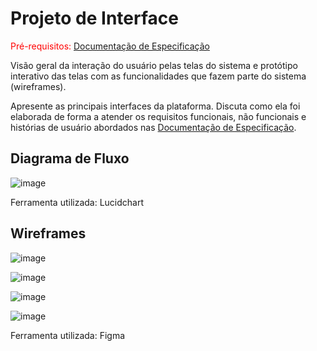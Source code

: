 
# Projeto de Interface

<span style="color:red">Pré-requisitos: <a href="2-Especificação do Projeto.md"> Documentação de Especificação</a></span>

Visão geral da interação do usuário pelas telas do sistema e protótipo interativo das telas com as funcionalidades que fazem parte do sistema (wireframes).

 Apresente as principais interfaces da plataforma. Discuta como ela foi elaborada de forma a atender os requisitos funcionais, não funcionais e histórias de usuário abordados nas <a href="2-Especificação do Projeto.md"> Documentação de Especificação</a>.

## Diagrama de Fluxo

![image](https://github.com/user-attachments/assets/1daf8885-3a9f-4ca7-b8c1-2cb294c84858)

Ferramenta utilizada: Lucidchart


## Wireframes
![image](https://github.com/user-attachments/assets/f04d5887-b732-4643-be46-d1ff9c866db8)

![image](https://github.com/user-attachments/assets/aa275711-a690-4b7d-98c3-f7d03505d5c7)

![image](https://github.com/user-attachments/assets/ac8e56c2-7423-45b2-bd6e-4bd423b1c7f1)

![image](https://github.com/user-attachments/assets/0f4216cc-c9e6-4cda-8323-a22956453d46)

Ferramenta utilizada: Figma
